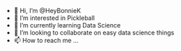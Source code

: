 - 👋 Hi, I’m @HeyBonnieK
- 👀 I’m interested in Pickleball
- 🌱 I’m currently learning Data Science
- 💞️ I’m looking to collaborate on easy data science things
- 📫 How to reach me ...

<!---
HeyBonnieK/HeyBonnieK is a ✨ special ✨ repository because its `README.md` (this file) appears on your GitHub profile.
You can click the Preview link to take a look at your changes.
--->
